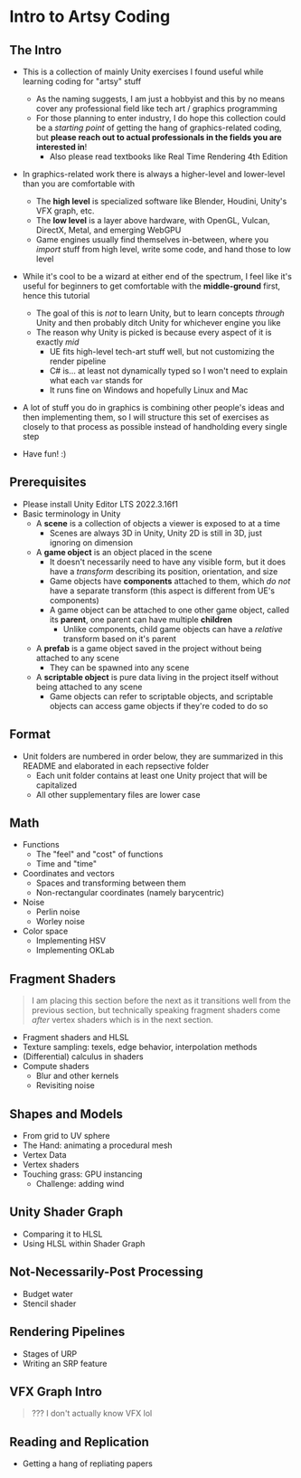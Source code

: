 # Intro to Artsy Coding

## The Intro

- This is a collection of mainly Unity exercises I found useful while learning coding for "artsy" stuff
  - As the naming suggests, I am just a hobbyist and this by no means cover any professional field like tech art / graphics programming
  - For those planning to enter industry, I do hope this collection could be a *starting point* of getting the hang of graphics-related coding, but **please reach out to actual professionals in the fields you are interested in**!
    - Also please read textbooks like Real Time Rendering 4th Edition

- In graphics-related work there is always a higher-level and lower-level than you are comfortable with
  - The **high level** is specialized software like Blender, Houdini, Unity's VFX graph, etc.
  - The **low level** is a layer above hardware, with OpenGL, Vulcan, DirectX, Metal, and emerging WebGPU
  - Game engines usually find themselves in-between, where you *import* stuff from high level, write some code, and hand those to low level

- While it's cool to be a wizard at either end of the spectrum, I feel like it's useful for beginners to get comfortable with the **middle-ground** first, hence this tutorial
  - The goal of this is *not* to learn Unity, but to learn concepts *through* Unity and then probably ditch Unity for whichever engine you like
  - The reason why Unity is picked is because every aspect of it is exactly *mid*
    - UE fits high-level tech-art stuff well, but not customizing the render pipeline
    - C# is... at least not dynamically typed so I won't need to explain what each `var` stands for
    - It runs fine on Windows and hopefully Linux and Mac
- A lot of stuff you do in graphics is combining other people's ideas and then implementing them, so I will structure this set of exercises as closely to that process as possible instead of handholding every single step

- Have fun! :)

## Prerequisites
- Please install Unity Editor LTS 2022.3.16f1
- Basic terminology in Unity
  - A **scene** is a collection of objects a viewer is exposed to at a time
    - Scenes are always 3D in Unity, Unity 2D is still in 3D, just ignoring on dimension
  - A **game object** is an object placed in the scene
    - It doesn't necessarily need to have any visible form, but it does have a *transform* describing its position, orientation, and size
    - Game objects have **components** attached to them, which *do not* have a separate transform (this aspect is different from UE's components)
    - A game object can be attached to one other game object, called its **parent**, one parent can have multiple **children**
      - Unlike components, child game objects can have a *relative* transform based on it's parent
  - A **prefab** is a game object saved in the project without being attached to any scene
    - They can be spawned into any scene
  - A **scriptable object** is pure data living in the project itself without being attached to any scene
    - Game objects can refer to scriptable objects, and scriptable objects can access game objects if they're coded to do so

## Format
- Unit folders are numbered in order below, they are summarized in this README and elaborated in each repsective folder
  - Each unit folder contains at least one Unity project that will be capitalized
  - All other supplementary files are lower case

## Math
- Functions
  - The "feel" and "cost" of functions
  - Time and "time"
- Coordinates and vectors
  - Spaces and transforming between them
  - Non-rectangular coordinates (namely barycentric)
- Noise
  - Perlin noise
  - Worley noise
- Color space
  - Implementing HSV
  - Implementing OKLab

## Fragment Shaders

> I am placing this section before the next as it transitions well from the previous section, but technically speaking fragment shaders come *after* vertex shaders which is in the next section.

- Fragment shaders and HLSL
- Texture sampling: texels, edge behavior, interpolation methods
- (Differential) calculus in shaders
- Compute shaders
  - Blur and other kernels
  - Revisiting noise

## Shapes and Models
- From grid to UV sphere
- The Hand: animating a procedural mesh
- Vertex Data
- Vertex shaders
- Touching grass: GPU instancing
  - Challenge: adding wind

## Unity Shader Graph
- Comparing it to HLSL
- Using HLSL within Shader Graph

## Not-Necessarily-Post Processing
- Budget water
- Stencil shader

## Rendering Pipelines
- Stages of URP
- Writing an SRP feature

## VFX Graph Intro
> ??? I don't actually know VFX lol

## Reading and Replication
- Getting a hang of repliating papers
